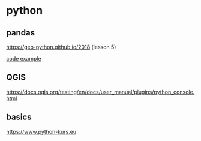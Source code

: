 # python

## pandas

https://geo-python.github.io/2018 (lesson 5)

[code example](panda_notes.py)

## QGIS

https://docs.qgis.org/testing/en/docs/user_manual/plugins/python_console.html

## basics

https://www.python-kurs.eu

